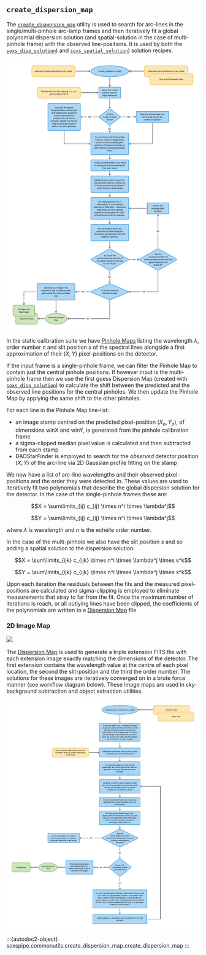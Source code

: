 ## `create_dispersion_map`

The [`create_dispersion_map`](#soxspipe.commonutils.create_dispersion_map) utility is used to search for arc-lines in the single/multi-pinhole arc-lamp frames and then iteratively fit a global polynomial dispersion solution (and spatial-solution in the case of multi-pinhole frame) with the observed line-positions. It is used by both the [`soxs_disp_solution`](../recipes/soxs_disp_solution.md)) and [`soxs_spatial_solution`](../recipes/soxs_spatial_solution.md)) solution recipes.

![](create_dispersion_map.png)

In the static calibration suite we have [Pinhole Maps](../files/pinhole_map.md) listing the wavelength $\lambda$, order number $n$ and slit position $s$ of the spectral lines alongside a first approximation of their ($X, Y$) pixel-positions on the detector.

If the input frame is a single-pinhole frame, we can filter the Pinhole Map to contain just the central pinhole positions. If however input is the multi-pinhole frame then we use the first guess Dispersion Map (created with [`soxs_disp_solution`](../recipes/soxs_disp_solution.md)) to calculate the shift between the predicted and the observed line positions for the central pinholes. We then update the Pinhole Map by applying the same shift to the other pinholes.

For each line in the Pinhole Map line-list:

* an image stamp centred on the predicted pixel-position ($X_o, Y_o$), of dimensions winX and winY, is generated from the pinhole calibration frame
* a sigma-clipped median pixel value is calculated and then subtracted from each stamp 
* DAOStarFinder is employed to search for the *observed* detector position ($X, Y$) of the arc-line via 2D Gaussian profile fitting on the stamp

We now have a list of arc-line wavelengths and their observed pixel-positions and the order they were detected in. These values are used to iteratively fit two polynomials that describe the global dispersion solution for the detector. In the case of the single-pinhole frames these are:

$$X = \sum\limits_{ij} c_{ij} \times n^i \times \lambda^j$$

$$Y = \sum\limits_{ij} c_{ij} \times n^i \times \lambda^j$$

where $\lambda$ is wavelength and $n$ is the echelle order number.

In the case of the multi-pinhole we also have the slit position $s$ and so adding a spatial solution to the dispersion solution:

$$X = \sum\limits_{ijk} c_{ijk} \times n^i \times \lambda^j \times s^k$$

$$Y = \sum\limits_{ijk} c_{ijk} \times n^i \times \lambda^j \times s^k$$

Upon each iteration the residuals between the fits and the measured pixel-positions are calculated and sigma-clipping is employed to eliminate measurements that stray to far from the fit. Once the maximum number of iterations is reach, or all outlying lines have been clipped, the coefficients of the polynomials are written to a [Dispersion Map](../files/dispersion_map.md) file.

### 2D Image Map

[![](https://live.staticflickr.com/65535/51862169299_f6773a5b0f_b.jpg)](https://live.staticflickr.com/65535/51862169299_f6773a5b0f_b.jpg)


The [Dispersion Map](../files/dispersion_map.md) is used to generate a triple extension FITS file with each extension image exactly matching the dimensions of the detector. The first extension contains the wavelength value at the centre of each pixel location, the second the slit-position and the third the order number. The solutions for these images are iteratively converged on in a brute force manner (see workflow diagram below). These image maps are used in sky-background subtraction and object extraction utilities. 


![](create_dispersion_map_to_image.png)


:::{autodoc2-object} soxspipe.commonutils.create_dispersion_map.create_dispersion_map
:::


